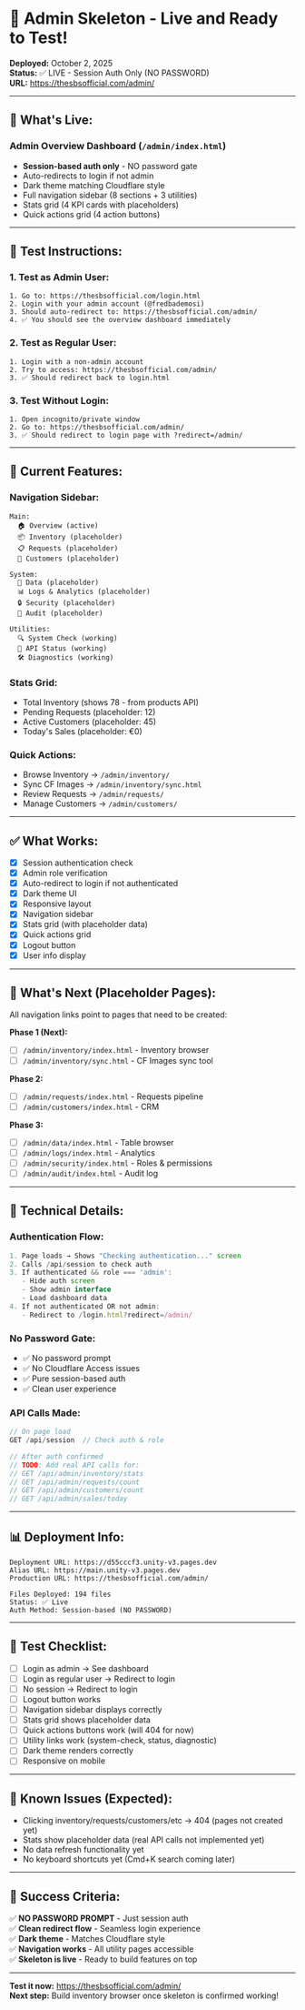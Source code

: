 # 🎉 Admin Skeleton - Live and Ready to Test!

**Deployed:** October 2, 2025  
**Status:** ✅ LIVE - Session Auth Only (NO PASSWORD)  
**URL:** https://thesbsofficial.com/admin/

---

## 🚀 What's Live:

### **Admin Overview Dashboard** (`/admin/index.html`)
- **Session-based auth only** - NO password gate
- Auto-redirects to login if not admin
- Dark theme matching Cloudflare style
- Full navigation sidebar (8 sections + 3 utilities)
- Stats grid (4 KPI cards with placeholders)
- Quick actions grid (4 action buttons)

---

## 🧪 Test Instructions:

### **1. Test as Admin User:**
```
1. Go to: https://thesbsofficial.com/login.html
2. Login with your admin account (@fredbademosi)
3. Should auto-redirect to: https://thesbsofficial.com/admin/
4. ✅ You should see the overview dashboard immediately
```

### **2. Test as Regular User:**
```
1. Login with a non-admin account
2. Try to access: https://thesbsofficial.com/admin/
3. ✅ Should redirect back to login.html
```

### **3. Test Without Login:**
```
1. Open incognito/private window
2. Go to: https://thesbsofficial.com/admin/
3. ✅ Should redirect to login page with ?redirect=/admin/
```

---

## 🎨 Current Features:

### **Navigation Sidebar:**
```
Main:
  🏠 Overview (active)
  📦 Inventory (placeholder)
  📋 Requests (placeholder)
  👥 Customers (placeholder)

System:
  💾 Data (placeholder)
  📊 Logs & Analytics (placeholder)
  🔒 Security (placeholder)
  📜 Audit (placeholder)

Utilities:
  🔍 System Check (working)
  📡 API Status (working)
  🛠️ Diagnostics (working)
```

### **Stats Grid:**
- Total Inventory (shows 78 - from products API)
- Pending Requests (placeholder: 12)
- Active Customers (placeholder: 45)
- Today's Sales (placeholder: €0)

### **Quick Actions:**
- Browse Inventory → `/admin/inventory/`
- Sync CF Images → `/admin/inventory/sync.html`
- Review Requests → `/admin/requests/`
- Manage Customers → `/admin/customers/`

---

## ✅ What Works:

- [x] Session authentication check
- [x] Admin role verification
- [x] Auto-redirect to login if not authenticated
- [x] Dark theme UI
- [x] Responsive layout
- [x] Navigation sidebar
- [x] Stats grid (with placeholder data)
- [x] Quick actions grid
- [x] Logout button
- [x] User info display

---

## 🚧 What's Next (Placeholder Pages):

All navigation links point to pages that need to be created:

**Phase 1 (Next):**
- [ ] `/admin/inventory/index.html` - Inventory browser
- [ ] `/admin/inventory/sync.html` - CF Images sync tool

**Phase 2:**
- [ ] `/admin/requests/index.html` - Requests pipeline
- [ ] `/admin/customers/index.html` - CRM

**Phase 3:**
- [ ] `/admin/data/index.html` - Table browser
- [ ] `/admin/logs/index.html` - Analytics
- [ ] `/admin/security/index.html` - Roles & permissions
- [ ] `/admin/audit/index.html` - Audit log

---

## 🔧 Technical Details:

### **Authentication Flow:**
```javascript
1. Page loads → Shows "Checking authentication..." screen
2. Calls /api/session to check auth
3. If authenticated && role === 'admin':
   - Hide auth screen
   - Show admin interface
   - Load dashboard data
4. If not authenticated OR not admin:
   - Redirect to /login.html?redirect=/admin/
```

### **No Password Gate:**
- ✅ No password prompt
- ✅ No Cloudflare Access issues
- ✅ Pure session-based auth
- ✅ Clean user experience

### **API Calls Made:**
```javascript
// On page load
GET /api/session  // Check auth & role

// After auth confirmed
// TODO: Add real API calls for:
// GET /api/admin/inventory/stats
// GET /api/admin/requests/count
// GET /api/admin/customers/count
// GET /api/admin/sales/today
```

---

## 📊 Deployment Info:

```
Deployment URL: https://d55cccf3.unity-v3.pages.dev
Alias URL: https://main.unity-v3.pages.dev
Production URL: https://thesbsofficial.com/admin/

Files Deployed: 194 files
Status: ✅ Live
Auth Method: Session-based (NO PASSWORD)
```

---

## 🎯 Test Checklist:

- [ ] Login as admin → See dashboard
- [ ] Login as regular user → Redirect to login
- [ ] No session → Redirect to login
- [ ] Logout button works
- [ ] Navigation sidebar displays correctly
- [ ] Stats grid shows placeholder data
- [ ] Quick actions buttons work (will 404 for now)
- [ ] Utility links work (system-check, status, diagnostic)
- [ ] Dark theme renders correctly
- [ ] Responsive on mobile

---

## 🐛 Known Issues (Expected):

- Clicking inventory/requests/customers/etc → 404 (pages not created yet)
- Stats show placeholder data (real API calls not implemented yet)
- No data refresh functionality yet
- No keyboard shortcuts yet (Cmd+K search coming later)

---

## 🎊 Success Criteria:

✅ **NO PASSWORD PROMPT** - Just session auth  
✅ **Clean redirect flow** - Seamless login experience  
✅ **Dark theme** - Matches Cloudflare style  
✅ **Navigation works** - All utility pages accessible  
✅ **Skeleton is live** - Ready to build features on top  

---

**Test it now:** https://thesbsofficial.com/admin/  
**Next step:** Build inventory browser once skeleton is confirmed working!
